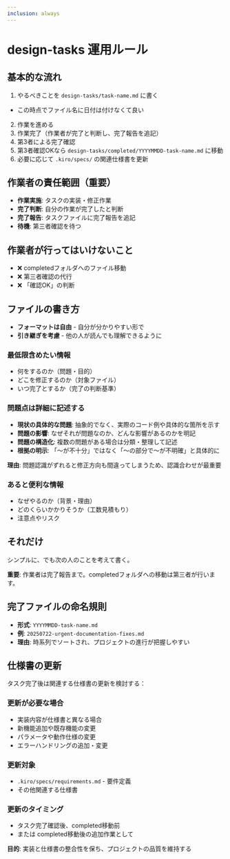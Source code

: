 ```yaml
---
inclusion: always
---
```


# design-tasks 運用ルール

## 基本的な流れ
1. やるべきことを `design-tasks/task-name.md` に書く
  - この時点でファイル名に日付は付けなくて良い
2. 作業を進める
3. 作業完了（作業者が完了と判断し、完了報告を追記）
4. 第3者による完了確認
5. 第3者確認OKなら `design-tasks/completed/YYYYMMDD-task-name.md` に移動
6. 必要に応じて `.kiro/specs/` の関連仕様書を更新

## 作業者の責任範囲（重要）
- **作業実施**: タスクの実装・修正作業
- **完了判断**: 自分の作業が完了したと判断
- **完了報告**: タスクファイルに完了報告を追記
- **待機**: 第三者確認を待つ

## 作業者が行ってはいけないこと
- ❌ completedフォルダへのファイル移動
- ❌ 第三者確認の代行
- ❌ 「確認OK」の判断

## ファイルの書き方
- **フォーマットは自由** - 自分が分かりやすい形で
- **引き継ぎを考慮** - 他の人が読んでも理解できるように

### 最低限含めたい情報
- 何をするのか（問題・目的）
- どこを修正するのか（対象ファイル）
- いつ完了とするか（完了の判断基準）

### 問題点は詳細に記述する
- **現状の具体的な問題**: 抽象的でなく、実際のコード例や具体的な箇所を示す
- **問題の影響**: なぜそれが問題なのか、どんな影響があるのかを明記
- **問題の構造化**: 複数の問題がある場合は分類・整理して記述
- **根拠の明示**: 「〜が不十分」ではなく「〜の部分で〜が不明確」と具体的に

**理由**: 問題認識がずれると修正方向も間違ってしまうため、認識合わせが最重要

### あると便利な情報
- なぜやるのか（背景・理由）
- どのくらいかかりそうか（工数見積もり）
- 注意点やリスク

## それだけ

シンプルに、でも次の人のことを考えて書く。

**重要**: 作業者は完了報告まで。completedフォルダへの移動は第三者が行います。

## 完了ファイルの命名規則
- **形式**: `YYYYMMDD-task-name.md`
- **例**: `20250722-urgent-documentation-fixes.md`
- **理由**: 時系列でソートされ、プロジェクトの進行が把握しやすい

## 仕様書の更新
タスク完了後は関連する仕様書の更新を検討する：

### 更新が必要な場合
- 実装内容が仕様書と異なる場合
- 新機能追加や既存機能の変更
- パラメータや動作仕様の変更
- エラーハンドリングの追加・変更

### 更新対象
- `.kiro/specs/requirements.md` - 要件定義
- その他関連する仕様書

### 更新のタイミング
- タスク完了確認後、completed移動前
- または completed移動後の追加作業として

**目的**: 実装と仕様書の整合性を保ち、プロジェクトの品質を維持する

